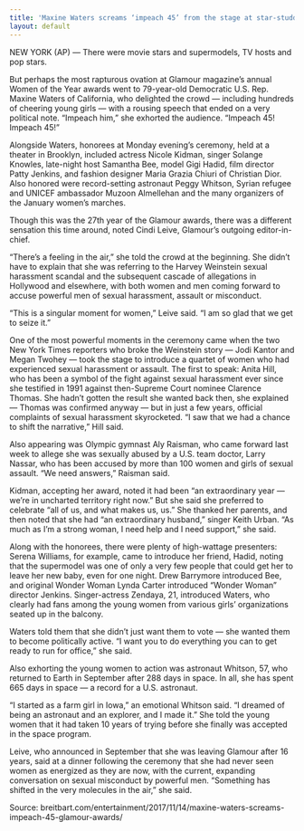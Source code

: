 ```yaml
---
title: 'Maxine Waters screams ‘impeach 45’ from the stage at star-studded Glamour Awards'
layout: default
---
```


NEW YORK (AP) — There were movie stars and supermodels, TV hosts and pop stars.

But perhaps the most rapturous ovation at Glamour magazine’s annual Women of the Year awards went to 79-year-old Democratic U.S. Rep. Maxine Waters of California, who delighted the crowd — including hundreds of cheering young girls — with a rousing speech that ended on a very political note. “Impeach him,” she exhorted the audience. “Impeach 45! Impeach 45!”

Alongside Waters, honorees at Monday evening’s ceremony, held at a theater in Brooklyn, included actress Nicole Kidman, singer Solange Knowles, late-night host Samantha Bee, model Gigi Hadid, film director Patty Jenkins, and fashion designer Maria Grazia Chiuri of Christian Dior. Also honored were record-setting astronaut Peggy Whitson, Syrian refugee and UNICEF ambassador Muzoon Almellehan and the many organizers of the January women’s marches.

Though this was the 27th year of the Glamour awards, there was a different sensation this time around, noted Cindi Leive, Glamour’s outgoing editor-in-chief.

“There’s a feeling in the air,” she told the crowd at the beginning. She didn’t have to explain that she was referring to the Harvey Weinstein sexual harassment scandal and the subsequent cascade of allegations in Hollywood and elsewhere, with both women and men coming forward to accuse powerful men of sexual harassment, assault or misconduct.

“This is a singular moment for women,” Leive said. “I am so glad that we get to seize it.”

One of the most powerful moments in the ceremony came when the two New York Times reporters who broke the Weinstein story — Jodi Kantor and Megan Twohey — took the stage to introduce a quartet of women who had experienced sexual harassment or assault. The first to speak: Anita Hill, who has been a symbol of the fight against sexual harassment ever since she testified in 1991 against then-Supreme Court nominee Clarence Thomas. She hadn’t gotten the result she wanted back then, she explained — Thomas was confirmed anyway — but in just a few years, official complaints of sexual harassment skyrocketed. “I saw that we had a chance to shift the narrative,” Hill said.

Also appearing was Olympic gymnast Aly Raisman, who came forward last week to allege she was sexually abused by a U.S. team doctor, Larry Nassar, who has been accused by more than 100 women and girls of sexual assault. “We need answers,” Raisman said.

Kidman, accepting her award, noted it had been “an extraordinary year — we’re in uncharted territory right now.” But she said she preferred to celebrate “all of us, and what makes us, us.” She thanked her parents, and then noted that she had “an extraordinary husband,” singer Keith Urban. “As much as I’m a strong woman, I need help and I need support,” she said.

Along with the honorees, there were plenty of high-wattage presenters: Serena Williams, for example, came to introduce her friend, Hadid, noting that the supermodel was one of only a very few people that could get her to leave her new baby, even for one night. Drew Barrymore introduced Bee, and original Wonder Woman Lynda Carter introduced “Wonder Woman” director Jenkins. Singer-actress Zendaya, 21, introduced Waters, who clearly had fans among the young women from various girls’ organizations seated up in the balcony.

Waters told them that she didn’t just want them to vote — she wanted them to become politically active. “I want you to do everything you can to get ready to run for office,” she said.

Also exhorting the young women to action was astronaut Whitson, 57, who returned to Earth in September after 288 days in space. In all, she has spent 665 days in space — a record for a U.S. astronaut.

“I started as a farm girl in Iowa,” an emotional Whitson said. “I dreamed of being an astronaut and an explorer, and I made it.” She told the young women that it had taken 10 years of trying before she finally was accepted in the space program.

Leive, who announced in September that she was leaving Glamour after 16 years, said at a dinner following the ceremony that she had never seen women as energized as they are now, with the current, expanding conversation on sexual misconduct by powerful men. “Something has shifted in the very molecules in the air,” she said.

Source: breitbart.com/entertainment/2017/11/14/maxine-waters-screams-impeach-45-glamour-awards/